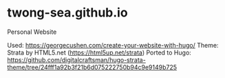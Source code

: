 # twong-sea.github.io
Personal Website

Used:  https://georgecushen.com/create-your-website-with-hugo/
Theme:  Strata by HTML5.net (https://html5up.net/strata)
Ported to Hugo:  https://github.com/digitalcraftsman/hugo-strata-theme/tree/24fff1a92b3f21b6d075222750b94c9e9149b725
